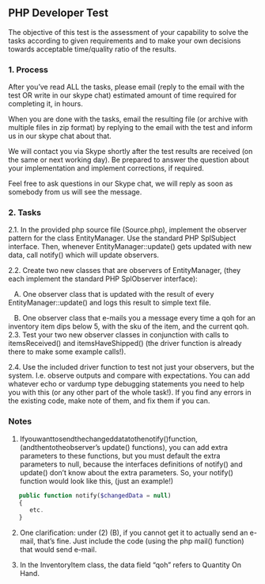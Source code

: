 ## PHP Developer Test

The objective of this test is the assessment of your capability to solve the tasks according to given requirements and to make your own decisions towards acceptable time/quality ratio of the results.

### 1. Process
After you’ve read ALL the tasks, please email (reply to the email with the test OR write in our skype chat) estimated amount of time required for completing it, in hours.
   
When you are done with the tasks, email the resulting file (or archive with multiple files in zip format) by replying to the email with the test and inform us in our skype chat about that.

We will contact you via Skype shortly after the test results are received (on the same or next working day). Be prepared to answer the question about your implementation and implement corrections, if required.

Feel free to ask questions in our Skype chat, we will reply as soon as somebody from us will see the message.
### 2. Tasks

2.1. In the provided php source file (Source.php), implement the observer pattern for the class EntityManager. Use the standard PHP SplSubject interface. Then, whenever EntityManager::update() gets updated with new data, call notify() which will update observers.

2.2. Create two new classes that are observers of EntityManager, (they each implement the standard PHP SplObserver interface):

&nbsp;&nbsp; A. One observer class that is updated with the result of every EntityManager::update() and logs this result to simple text file.

&nbsp;&nbsp; B. One observer class that e-mails you a message every time a qoh for an inventory item dips below 5, with the sku of the item, and the current qoh.
2.3. Test your two new observer classes in conjunction with calls to itemsReceived() and itemsHaveShipped() (the driver function is already there to make some example calls!).

2.4. Use the included driver function to test not just your observers, but the system. I.e. observe outputs and compare with expectations. You can add whatever echo or vardump type debugging statements you need to help you with this (or any other part of the whole task!). If you find any errors in the existing code, make note of them, and fix them if you can.
   
### Notes
1. Ifyouwanttosendthechangeddatatothenotify()function,(andthentotheobserver’s update() functions), you can add extra parameters to these functions, but you must default the extra parameters to null, because the interfaces definitions of notify() and update() don’t know about the extra parameters. So, your notify() function would look like this, (just an example!)

```php 
   public function notify($changedData = null)
   {
      etc. 
   }
```
2. One clarification: under (2) (B), if you cannot get it to actually send an e-mail, that’s fine. Just include the code (using the php mail() function) that would send e-mail.
   
3. In the InventoryItem class, the data field “qoh” refers to Quantity On Hand.